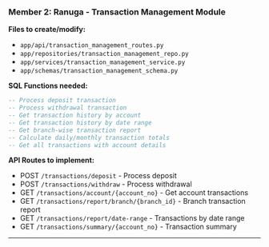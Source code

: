 

### **Member 2: Ranuga - Transaction Management Module**

**Files to create/modify:**
- `app/api/transaction_management_routes.py`
- `app/repositories/transaction_management_repo.py`
- `app/services/transaction_management_service.py`
- `app/schemas/transaction_management_schema.py`

**SQL Functions needed:**
```sql
-- Process deposit transaction
-- Process withdrawal transaction
-- Get transaction history by account
-- Get transaction history by date range
-- Get branch-wise transaction report
-- Calculate daily/monthly transaction totals
-- Get all transactions with account details
```

**API Routes to implement:**
- POST `/transactions/deposit` - Process deposit
- POST `/transactions/withdraw` - Process withdrawal
- GET `/transactions/account/{account_no}` - Get account transactions
- GET `/transactions/report/branch/{branch_id}` - Branch transaction report
- GET `/transactions/report/date-range` - Transactions by date range
- GET `/transactions/summary/{account_no}` - Transaction summary

---
